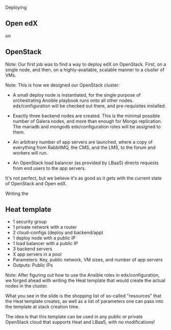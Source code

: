 Deploying
## Open edX
on
## OpenStack

Note: Our first job was to find a way to deploy edX on OpenStack.  First, on a
single node, and then, on a highly-available, scalable manner to a cluster of
VMs.


<!-- .slide: data-background-image="images/cluster.svg" data-background-size="contain" -->

Note: This is how we designed our OpenStack cluster:

- A small deploy node is instantiated, for the single purpose of orchestrating
  Ansible playbook runs onto all other nodes.  edx/configuration will be
  checked out there, and pre-requisites installed.

- Exactly three backend nodes are created.  This is the minimal possible number
  of Galera nodes, and more than enough for Mongo replication.  The mariadb and
  mongodb edx/configuration roles will be assigned to them.

- An arbitrary number of app servers are launched, where a copy of everything
  from RabbitMQ, the CMS, and the LMS, to the forum and workers will run.

- An OpenStack load balancer (as provided by LBaaS) directs requests from end
  users to the app servers.

It's not perfect, but we believe it's as good as it gets with the
current state of OpenStack and Open edX.


Writing the
## Heat template


- 1 security group
- 1 private network with a router <!-- .element: class="fragment" -->
- 2 cloud-configs (deploy and backend/app) <!-- .element: class="fragment" -->
- 1 deploy node with a public IP <!-- .element: class="fragment" -->
- 1 load balancer with a public IP <!-- .element: class="fragment" -->
- 3 backend servers <!-- .element: class="fragment" -->
- X app servers in a pool <!-- .element: class="fragment" -->
- Parameters: Key, public network, VM sizes, and number of app servers <!-- .element: class="fragment" -->
- Outputs: Public IPs <!-- .element: class="fragment" -->

Note: After figuring out how to use the Ansible roles in edx/configuration, we
forged ahead with writing the Heat template that would create the actual nodes
in the cluster.

What you see in the slide is the shopping list of so-called "resources" that
the Heat template creates, as well as a list of parameters one can pass into
the template at stack creation time.

The idea is that this template can be used in any public or private OpenStack
cloud that supports Heat and LBaaS, with no modifications!
